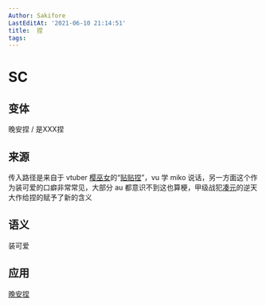 ```yaml
---
Author: Sakifore
LastEditAt: '2021-06-10 21:14:51'
title:  捏
tags:
---
```

# SC

## 变体

晚安捏 / 是XXX捏

## 来源

传入路径是来自于 vtuber [樱巫女](https://space.bilibili.com/366690056)的“[贴贴捏](https://www.bilibili.com/video/av82086700?t=16s)”，vu 学 miko 说话，另一方面这个作为装可爱的口癖非常常见，大部分 au 都意识不到这也算梗，甲级战犯[凑元](https://space.bilibili.com/563787)的逆天大作给捏的赋予了新的含义

## 语义

装可爱

## 应用

[晚安捏](https://www.bilibili.com/video/BV1aZ4y1c7iC)